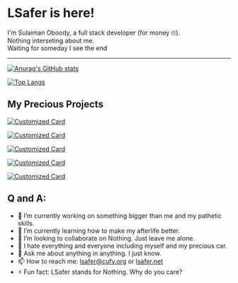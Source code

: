 # LSafer is here!

I'm Sulaiman Oboody, a full stack developer (for money 🙄).<br/>
Nothing interseting about me.<br/>
Waiting for someday I see the end<br/>

---

[![Anurag's GitHub stats](https://github-readme-stats.vercel.app/api?username=LSafer&show_icons=true&title_color=fff&icon_color=79ff97&text_color=9f9f9f&bg_color=151515)](https://github.com/LSafer)

[![Top Langs](https://github-readme-stats.vercel.app/api/top-langs/?username=LSafer&langs_count=10&layout=compact&title_color=fff&icon_color=79ff97&text_color=9f9f9f&bg_color=151515)](https://github.com/LSafer)

## My Precious Projects

[![Customized Card](https://github-readme-stats.vercel.app/api/pin?username=jamplate&repo=processor&show_owner=1&title_color=fff&icon_color=f9f9f9&text_color=9f9f9f&bg_color=151515)](https://github.com/jamplate/processor)

[![Customized Card](https://github-readme-stats.vercel.app/api/pin?username=jamplate&repo=jamplate&show_owner=1&title_color=fff&icon_color=f9f9f9&text_color=9f9f9f&bg_color=151515)](https://github.com/jamplate/jamplate)

[![Customized Card](https://github-readme-stats.vercel.app/api/pin?username=cufyorg&repo=graphkt&show_owner=1&title_color=fff&icon_color=f9f9f9&text_color=9f9f9f&bg_color=151515)](https://github.com/cufyorg/graphkt)

[![Customized Card](https://github-readme-stats.vercel.app/api/pin?username=cufyorg&repo=mongokt&show_owner=1&title_color=fff&icon_color=f9f9f9&text_color=9f9f9f&bg_color=151515)](https://github.com/cufyorg/mongokt)

[![Customized Card](https://github-readme-stats.vercel.app/api/pin?username=LSafer&repo=edgeseek&show_owner=1&title_color=fff&icon_color=f9f9f9&text_color=9f9f9f&bg_color=151515)](https://github.com/LSafer/edgeseek)

## Q and A:
- 🔭 I’m currently working on something bigger than me and my pathetic skills.
- 🌱 I’m currently learning how to make my afterlife better.
- 👯 I’m looking to collaborate on Nothing. Just leave me alone.
- 😤 I hate everything and everyone including myself and my precious car.
- 💬 Ask me about anything in anything. I just know.
- 📫 How to reach me: lsafer@cufy.org or [lsafer.net](https://lsafer.net)
- ⚡ Fun fact: LSafer stands for Nothing. Why do you care?
